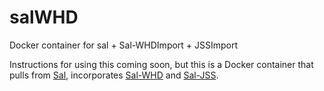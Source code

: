 salWHD
======

Docker container for sal + Sal-WHDImport + JSSImport

Instructions for using this coming soon, but this is a Docker container that pulls from [Sal](https://github.com/macadmins/sal), incorporates [Sal-WHD](https://github.com/nmcspadden/Sal-WHDImport) and [Sal-JSS](https://github.com/nmcspadden/Sal-JSSImport).
